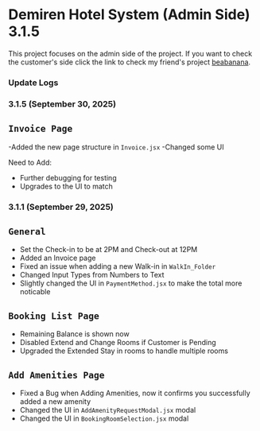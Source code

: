 # Demiren Hotel System (Admin Side) 3.1.5

This project focuses on the admin side of the project. If you want to check the customer's side click the link to check my friend's project [beabanana](https://github.com/wannabeayours/Reactjs-Demirens).

### Update Logs
### 3.1.5 (September 30, 2025)
## `Invoice Page`
-Added the new page structure in `Invoice.jsx`
-Changed some UI

Need to Add:
- Further debugging for testing
- Upgrades to the UI to match


### 3.1.1 (September 29, 2025)
## `General`
- Set the Check-in to be at 2PM and Check-out at 12PM
- Added an Invoice page
- Fixed an issue when adding a new Walk-in in `WalkIn_Folder`
- Changed Input Types from Numbers to Text
- Slightly changed the UI in `PaymentMethod.jsx` to make the total more noticable

## `Booking List Page`
- Remaining Balance is shown now
- Disabled Extend and Change Rooms if Customer is Pending
- Upgraded the Extended Stay in rooms to handle multiple rooms 

## `Add Amenities Page`
- Fixed a Bug when Adding Amenities, now it confirms you successfully added a new amenity
- Changed the UI in `AddAmenityRequestModal.jsx` modal
- Changed the UI in `BookingRoomSelection.jsx` modal
